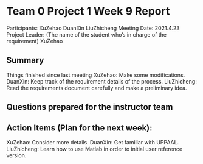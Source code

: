 # Team 0 Project 1 Week 9 Report
Participants:  XuZehao DuanXin LiuZhicheng
Meeting Date:  2021.4.23
Project Leader: (The name of the student who’s in charge of the requirement) XuZehao
## Summary
Things finished since last meeting
XuZehao:
Make some modifications.
DuanXin:
Keep track of the requirement details of the process.
LiuZhicheng:
Read the requirements document carefully and make a preliminary idea.


## Questions prepared for the instructor team

## Action Items (Plan for the next week):
XuZehao:
Consider more details.
DuanXin:
Get familiar with UPPAAL.
LiuZhicheng:
Learn how to use Matlab in order to initial user reference version.


